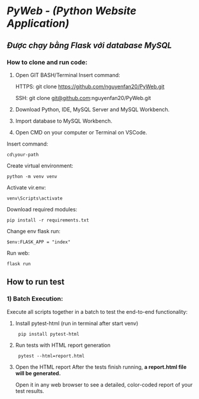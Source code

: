 # ***PyWeb - (Python Website Application)***

## *Được chạy bằng Flask với database MySQL*

### How to clone and run code:

1) Open GIT BASH/Terminal
Insert command:

    HTTPS: git clone https://github.com/nguyenfan20/PyWeb.git
    
    SSH: git clone git@github.com:nguyenfan20/PyWeb.git
    
2) Download Python, IDE, MySQL Server and MySQL Workbench.

3) Import database to MySQL Workbench.

4) Open CMD on your computer or Terminal on VSCode.

Insert command:

    cd\your-path
    
Create virtual environment:

    python -m venv venv
    
Activate vir.env:

    venv\Scripts\activate
    
Download required modules:
   
    pip install -r requirements.txt
    
Change env flask run:

    $env:FLASK_APP = "index"
    
Run web:

    flask run

## How to run test

### 1) Batch Execution: 
Execute all scripts together in a batch to test the end-to-end
functionality:
1. Install pytest-html (run in terminal after start venv)

		pip install pytest-html
		
2. Run tests with HTML report generation
	
		pytest --html=report.html

3. Open the HTML report
		After the tests finish running, **a report.html file will be generated.**
		
	Open it in any web browser to see a detailed, color-coded report of your test results.
